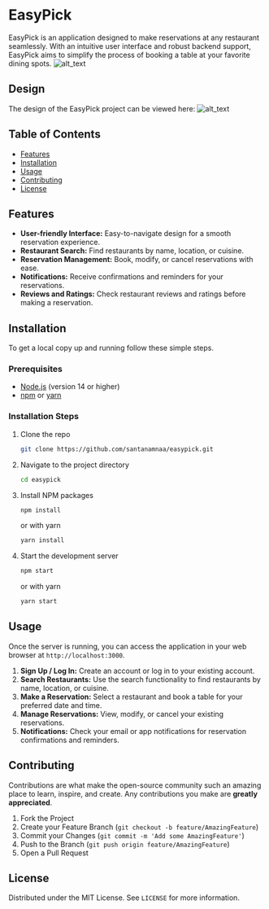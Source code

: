 # EasyPick

EasyPick is an application designed to make reservations at any restaurant seamlessly. With an intuitive user interface and robust backend support, EasyPick aims to simplify the process of booking a table at your favorite dining spots.
![alt_text](https://github.com/santanamnaa/easypick/blob/main/EasyPick.png)

## Design

The design of the EasyPick project can be viewed here:
![alt_text](https://github.com/santanamnaa/easypick/blob/main/easy-pick-app-design.png)

## Table of Contents

- [Features](#features)
- [Installation](#installation)
- [Usage](#usage)
- [Contributing](#contributing)
- [License](#license)

## Features

- **User-friendly Interface:** Easy-to-navigate design for a smooth reservation experience.
- **Restaurant Search:** Find restaurants by name, location, or cuisine.
- **Reservation Management:** Book, modify, or cancel reservations with ease.
- **Notifications:** Receive confirmations and reminders for your reservations.
- **Reviews and Ratings:** Check restaurant reviews and ratings before making a reservation.

## Installation

To get a local copy up and running follow these simple steps.

### Prerequisites

- [Node.js](https://nodejs.org/en/) (version 14 or higher)
- [npm](https://www.npmjs.com/get-npm) or [yarn](https://yarnpkg.com/getting-started/install)

### Installation Steps

1. Clone the repo

   ```sh
   git clone https://github.com/santanamnaa/easypick.git
   ```

2. Navigate to the project directory

   ```sh
   cd easypick
   ```

3. Install NPM packages

   ```sh
   npm install
   ```

   or with yarn

   ```sh
   yarn install
   ```

4. Start the development server

   ```sh
   npm start
   ```

   or with yarn

   ```sh
   yarn start
   ```

## Usage

Once the server is running, you can access the application in your web browser at `http://localhost:3000`.

1. **Sign Up / Log In:** Create an account or log in to your existing account.
2. **Search Restaurants:** Use the search functionality to find restaurants by name, location, or cuisine.
3. **Make a Reservation:** Select a restaurant and book a table for your preferred date and time.
4. **Manage Reservations:** View, modify, or cancel your existing reservations.
5. **Notifications:** Check your email or app notifications for reservation confirmations and reminders.

## Contributing

Contributions are what make the open-source community such an amazing place to learn, inspire, and create. Any contributions you make are **greatly appreciated**.

1. Fork the Project
2. Create your Feature Branch (`git checkout -b feature/AmazingFeature`)
3. Commit your Changes (`git commit -m 'Add some AmazingFeature'`)
4. Push to the Branch (`git push origin feature/AmazingFeature`)
5. Open a Pull Request

## License

Distributed under the MIT License. See `LICENSE` for more information.
